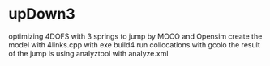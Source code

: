# upDown3
optimizing 4DOFS with 3 springs to jump by MOCO and Opensim
create the model with 4links.cpp with exe build4
run collocations with gcolo
the result of the jump is using analyztool with analyze.xml


